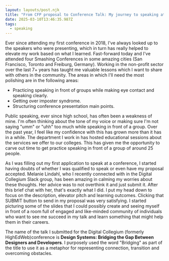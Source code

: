 ```yaml
---
layout: layouts/post.njk
title: "From CFP proposal to Conference Talk: My journey to speaking at a conference"
date: 2025-03-10T13:46:35.987Z
tags:
  - speaking
---
```

E﻿ver since attending my first conference in 2018, I've always looked up to the speakers who were presenting, which in turn has really helped to elevate my work based on what I learned. Fast-forward today and I've attended four Smashing Conferences in some amazing cities (San Francisco, Toronto and Freiburg, Germany). Working in the non-profit sector over the last 7+ years has taught me valuable lessons which I want to share with others in the community. The areas in which I'll need the most polishing are in the following areas:

* P﻿racticing speaking in front of groups while making eye contact and speaking clearly.
* Getting over imposter syndrome.
* S﻿tructuring conference presentation main points.

P﻿ublic speaking, ever since high school, has often been a weakness of mine. I'm often thinking about the tone of my voice or making sure I'm not saying "umm" or "uhh" too much while speaking in front of a group. Over the past year, I feel like my confidence with this has grown more than it has in a while. The department I work in has hosted educational sessions about the services we offer to our colleges. This has given me the opportunity to carve out time to get practice speaking in front of a group of around 25 people.

A﻿s I was filling out my first application to speak at a conference, I started having doubts of whether I was qualified to speak or even have my proposal accepted. Melanie Lindahl, who I recently connected with in the Digital Collegium Slack group, has been amazing in calming my worries about these thoughts. Her advice was to not overthink it and just submit it. After this brief chat with her, that's exactly what I did. I put my head down to focus on the description, elevator pitch and learning outcomes. Clicking that SUBMIT button to send in my proposal was very satisfying. I started picturing some of the slides that I could possibly create and seeing myself in front of a room full of engaged and like-minded community of individuals who want to see me succeed in my talk and learn something that might help them in their careers.

T﻿he name of the talk I submitted for the Digital Collegium (formerly HighEdWeb)conference is **Design Systems: Bridging the Gap Between Designers and Developers**. I purposely used the word "Bridging" as part of the title to use it as a metaphor for representing connection, transition and overcoming obstacles.